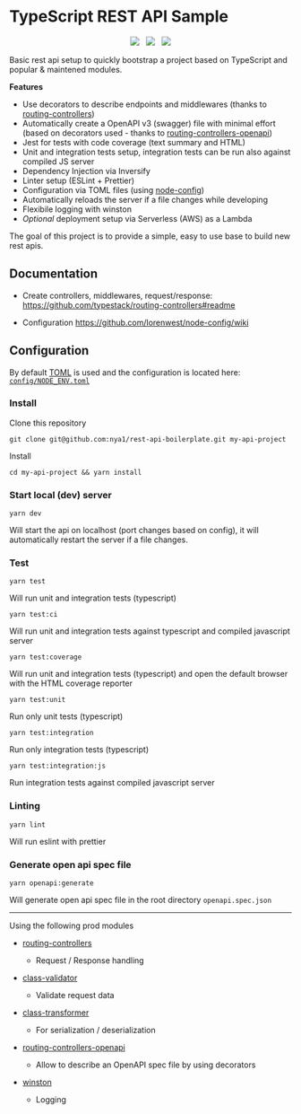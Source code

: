 
# TypeScript REST API Sample

<p align="center">
  <a href="https://github.com/nya1/rest-api-boilerplate/actions" target="_blank"><img src="https://github.com/nya1/rest-api-boilerplate/workflows/test%20&%20build/badge.svg"></a>
  &nbsp;
  <a href="https://david-dm.org/nya1/rest-api-boilerplate" target="_blank" ><img src="https://david-dm.org/nya1/rest-api-boilerplate/status.svg"></a>
  &nbsp;
  <a href="https://david-dm.org/nya1/rest-api-boilerplate?type=dev" target="_blank" ><img src="https://david-dm.org/nya1/rest-api-boilerplate/dev-status.svg"></a>
</p>

Basic rest api setup to quickly bootstrap a project based on TypeScript and popular & maintened modules.

**Features**

  * Use decorators to describe endpoints and middlewares (thanks to [routing-controllers](https://github.com/typestack/routing-controllers))
  * Automatically create a OpenAPI v3 (swagger) file with minimal effort (based on decorators used - thanks to [routing-controllers-openapi](https://github.com/epiphone/routing-controllers-openapi))
  * Jest for tests with code coverage (text summary and HTML)
  * Unit and integration tests setup, integration tests can be run also against compiled JS server
  * Dependency Injection via Inversify
  * Linter setup (ESLint + Prettier)
  * Configuration via TOML files (using [node-config](https://github.com/lorenwest/node-config))
  * Automatically reloads the server if a file changes while developing
  * Flexibile logging with winston
  * *Optional* deployment setup via Serverless (AWS) as a Lambda


The goal of this project is to provide a simple, easy to use base to build new rest apis.

## Documentation

 * Create controllers, middlewares, request/response: https://github.com/typestack/routing-controllers#readme

 * Configuration https://github.com/lorenwest/node-config/wiki


## Configuration

By default [TOML](https://github.com/toml-lang/toml#example) is used and the configuration is located here: [`config/NODE_ENV.toml`](config/development.toml)


### Install

Clone this repository

`git clone git@github.com:nya1/rest-api-boilerplate.git my-api-project`

Install

`cd my-api-project && yarn install`

### Start local (dev) server

`yarn dev`

Will start the api on localhost (port changes based on config), it will automatically restart the server if a file changes.

### Test

`yarn test`

Will run unit and integration tests (typescript)

`yarn test:ci`

Will run unit and integration tests against typescript and compiled javascript server

`yarn test:coverage`

Will run unit and integration tests (typescript) and open the default browser with the HTML coverage reporter

`yarn test:unit`

Run only unit tests (typescript)

`yarn test:integration`

Run only integration tests (typescript)

`yarn test:integration:js`

Run integration tests against compiled javascript server

### Linting

`yarn lint`

Will run eslint with prettier

### Generate open api spec file

`yarn openapi:generate`

Will generate open api spec file in the root directory `openapi.spec.json` 

---

Using the following prod modules

 * [routing-controllers](https://github.com/typestack/routing-controllers)

   * Request / Response handling

 * [class-validator](https://github.com/typestack/class-validator)

   * Validate request data

 * [class-transformer](https://github.com/typestack/class-transformer)

   * For serialization / deserialization

 * [routing-controllers-openapi](https://github.com/epiphone/routing-controllers-openapi)
  
   * Allow to describe an OpenAPI spec file by using decorators

 * [winston](https://github.com/winstonjs/winston)
  
   * Logging

